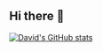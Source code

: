 ## Hi there 👋

<!--
**dwallace0723/dwallace0723** is a ✨ _special_ ✨ repository because its `README.md` (this file) appears on your GitHub profile.

Here are some ideas to get you started:

- 🔭 I’m currently working on ...
- 🌱 I’m currently learning ...
- 👯 I’m looking to collaborate on ...
- 🤔 I’m looking for help with ...
- 💬 Ask me about ...
- 📫 How to reach me: ...
- 😄 Pronouns: ...
- ⚡ Fun fact: ...
-->

[![David's GitHub stats](https://dwall-readme-stats-e0evzrs5e-dwallace0723s-projects.vercel.app/api?username=dwallace0723)](https://github.com/anuraghazra/github-readme-stats)
